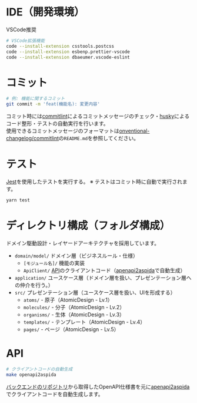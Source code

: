 # IDE（開発環境）

VSCode推奨

```bash
# VSCode拡張機能
code --install-extension csstools.postcss
code --install-extension esbenp.prettier-vscode
code --install-extension dbaeumer.vscode-eslint
```

# コミット

```bash
# 例: 機能に関するコミット
git commit -m 'feat(機能名): 変更内容'
```

コミット時には[commitlint](https://commitlint.js.org/)によるコミットメッセージのチェック・[husky](https://github.com/typicode/husky)によるコード整形・テストの自動実行を行います。  
使用できるコミットメッセージのフォーマットは[onventional-changelog/commitlint](https://github.com/conventional-changelog/commitlint)の`README.md`を参照してください。

# テスト

[Jest](https://jestjs.io/ja)を使用したテストを実行する。
※ テストはコミット時に自動で実行されます。

```bash
yarn test
```

# ディレクトリ構成（フォルダ構成）

ドメイン駆動設計・レイヤードアーキテクチャを採用しています。

- `domain/model/` ドメイン層（ビジネスルール・仕様）
  - `[モジュール名]/` 機能の実装
  - `ApiClient/` [API](https://github.com/tingtt/prc_hub_back)のクライアントコード（[apenapi2aspida](https://github.com/aspida/openapi2aspida)で自動生成）
- `application/` ユースケース層（ドメイン層を扱い、プレゼンテーション層への仲介を行う。）
- `src/` プレゼンテーション層（ユースケース層を扱い、UIを形成する）
  - `atoms/` - 原子（AtomicDesign - Lv.1）
  - `molecules/` - 分子（AtomicDesign - Lv.2）
  - `organisms/` - 生体（AtomicDesign - Lv.3）
  - `templates/` - テンプレート（AtomicDesign - Lv.4）
  - `pages/` - ページ（AtomicDesign - Lv.5）

# API

```bash
# クライアントコードの自動生成
make openapi2aspida
```

[バックエンドのリポジトリ](https://github.com/tingtt/prc_hub_back)から取得したOpenAPI仕様書を元に[apenapi2aspida](https://github.com/aspida/openapi2aspida)でクライアントコードを自動生成します。